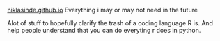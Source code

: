 [niklasinde.github.io](niklasinde.github.io)
Everything i may or may not need in the future


Alot of stuff to hopefully clarify the trash of a coding language R is. And help people understand that you can do everyting r does in python.
